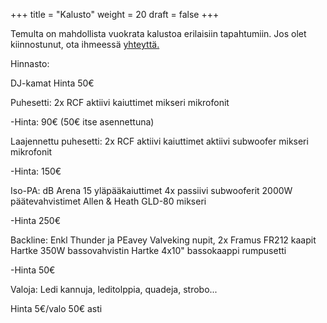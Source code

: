+++
title = "Kalusto"
weight = 20
draft = false
+++

Temulta on mahdollista vuokrata kalustoa erilaisiin tapahtumiin. Jos olet kiinnostunut, ota ihmeessä [yhteyttä.](#contact) 

Hinnasto:

DJ-kamat
Hinta 50€

Puhesetti: 
2x RCF aktiivi kaiuttimet
mikseri
mikrofonit

-Hinta: 90€ (50€ itse asennettuna)

Laajennettu puhesetti:
2x RCF aktiivi kaiuttimet 
aktiivi subwoofer
mikseri
mikrofonit

-Hinta: 150€

Iso-PA:
dB Arena 15 yläpääkaiuttimet
4x passiivi subwooferit
2000W päätevahvistimet
Allen & Heath GLD-80 mikseri

-Hinta 250€

Backline:
Enkl Thunder ja PEavey Valveking nupit,
2x Framus FR212 kaapit
Hartke 350W bassovahvistin
Hartke 4x10" bassokaappi
rumpusetti

-Hinta 50€

Valoja:
Ledi kannuja, leditolppia, quadeja, strobo...

Hinta 5€/valo 50€ asti

